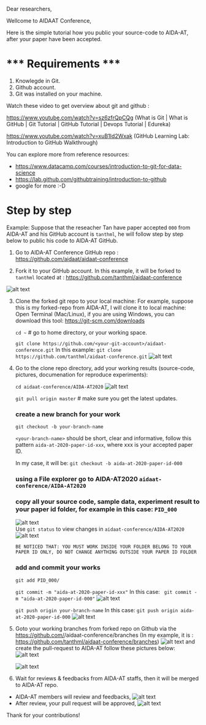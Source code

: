Dear researchers,

Wellcome to AIDAAT Conference,

Here is the simple tutorial how you public your source-code to AIDA-AT, after your paper have been accepted.

# *** Requirements ***

1. Knowlegde in Git.
2. Github account. 
3. Git was installed on your machine.

Watch these video to get overview about git and github : 

https://www.youtube.com/watch?v=sz6zfrQpCQg (What is Git | What is GitHub | Git Tutorial | GitHub Tutorial | Devops Tutorial | Edureka)

https://www.youtube.com/watch?v=xuB1Id2Wxak (GitHub Learning Lab: Introduction to GitHub Walkthrough)

You can explore more from reference resources:
- https://www.datacamp.com/courses/introduction-to-git-for-data-science
- https://lab.github.com/githubtraining/introduction-to-github
- google for more :-D


# Step by step

Example: Suppose that the reseacher Tan have paper accepted `000` from AIDA-AT and his GitHub account is `tanthml`, he will follow step by step below to public his code to AIDA-AT GitHub.

1. Go to AIDA-AT Conference GitHub repo : https://github.com/aidaat/aidaat-conference

2. Fork it to your GitHub account.
In this example, it will be forked to `tanthml` located at : https://github.com/tanthml/aidaat-conference

![alt text](./img/forked_aidaat_repo.png)

3. Clone the forked git repo to your local machine:
    For example, suppose this is my forked-repo from AIDA-AT, I will clone it to local machine:
    Open Terminal (Mac/Linux), if you are using Windows, you can download this tool: https://git-scm.com/downloads
    
    ``` cd ~ ```  # go to home directory, or your working space.
    
    ``` git clone https://github.com/<your-git-account>/aidaat-conference.git ```
    In this example: ```git clone https://github.com/tanthml/aidaat-conference.git```
    ![alt text](./img/git_clone_forked_repo.png)
    
4. Go to the clone repo directory, add your working results (source-code, pictures, documenation for reproduce experiments):
    
    ``` cd aidaat-conference/AIDA-AT2020 ```
    ![alt text](./img/cd_to_AIDA-AT2020.png)    
    
    ``` git pull origin master ``` # make sure you get the latest updates.
    
    ### create a new branch for your work
    
    ``` git checkout -b your-branch-name ```
    
    `<your-branch-name>` should be short, clear and informative, follow this pattern `aida-at-2020-paper-id-xxx`, where xxx is your accepted paper ID.
    
    In my case, it will be: ``` git checkout -b aida-at-2020-paper-id-000 ```
    
    ### using a File explorer go to AIDA-AT2020 `aidaat-conference/AIDA-AT2020`
    ### copy all your source code, sample data, experiment result to your paper id folder, for example in this case: `PID_000`
    ![alt text](./img/sample_code_structure.png)  
    Use `git status` to view changes in `aidaat-conference/AIDA-AT2020`
    ![alt text](./img/git_checkout_new_branch_and_status.png)  
    
    `BE NOTICED THAT: YOU MUST WORK INSIDE YOUR FOLDER BELONG TO YOUR PAPER ID ONLY, DO NOT CHANGE ANYTHING OUTSIDE YOUR PAPER ID FOLDER`
    
    ### add and commit your works
    ``` git add PID_000/ ```
    
    ``` git commit -m "aida-at-2020-paper-id-xxx" ```
    In this case: ``` git commit -m "aida-at-2020-paper-id-000"```
    ![alt text](./img/git_add_and_commit_message.png) 
    
    ``` git push origin your-branch-name ```
    In this case: ``` git push origin aida-at-2020-paper-id-000 ```
    ![alt text](./img/git_push_to_forked_repo.png) 
    
5. Goto your working branches from forked repo on Github via the https://github.com/<your-git-account>/aidaat-conference/branches
(In my example, it is : https://github.com/tanthml/aidaat-conference/branches)
    ![alt text](./img/git_branch_of_forked_repo.png)
    and create the pull-request to AIDA-AT follow these pictures below:
    ![alt text](./img/git_create_pull_request_to_master_aidaat-conference.png)
    
    ![alt text](./img/git_after_create_pull_request.png)
    
6. Wait for reviews & feedbacks from AIDA-AT staffs, then it will be merged to AIDA-AT repo.

- AIDA-AT members will review and feedbacks,
    ![alt text](./img/git_aidaat_review_and_comment.png)
- After review, your pull request will be approved,
    ![alt text](./img/git_aidaat_approve_your_pull_request.png)

Thank for your contributions!
